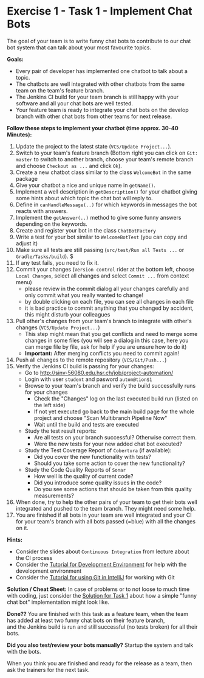 # Exercise 1 - Task 1 - Implement Chat Bots

The goal of your team is to write funny chat bots to contribute to our chat bot system that can talk about your most favourite topics.

**Goals:**
* Every pair of developer has implemented one chatbot to talk about a topic.
* The chatbots are well integrated with other chatbots from the same team on the team's feature branch.
* The Jenkins CI build for your team branch is still happy with your software and all your chat bots are well tested.
* Your feature team is ready to integrate your chat bots on the develop branch with other chat bots from other teams for next release.

**Follow these steps to implement your chatbot (time approx. 30-40 Minutes):**
1. Update the project to the latest state (`VCS/Update Project...`).
2. Switch to your team's feature branch (Bottom right you can click on `Git: master` to switch to another branch, choose your team's remote branch and choose `Checkout as ...` and click `Ok`).
3. Create a new chatbot class similar to the class `WelcomeBot` in the same package
4. Give your chatbot a nice and unique name in `getName()`.
5. Implement a well description in `getDescription()` for your chatbot giving some hints about which topic the chat bot will reply to.
6. Define in `canHandleMessage(..)` for which keywords in messages the bot reacts with answers.
7. Implement the `getAnswer(..)` method to give some funny answers depending on the keywords.
8. Create and register your bot in the class `ChatBotFactory`
9. Write a test for your bot similar to `WelcomeBotTest` (you can copy and adjust it)
10. Make sure all tests are still passing (`src/test/Run all Tests ...` or `Gradle/Tasks/build`). $
11. If any test fails, you need to fix it.
12. Commit your changes (`Version control` rider at the bottom left, choose `Local Changes`, select all changes and select `Commit ...` from context menu)
     * please review in the commit dialog all your changes carefully and only commit what you really wanted to change!
     * by double clicking on each file, you can see all changes in each file
     * it is bad practice to commit anything that you changed by accident, this might disturb your colleagues
13. Pull other's changes from your team's branch to integrate with other's changes (`VCS/Update Project...`)
     * This step might mean that you get conflicts and need to merge some changes in some files (you will see a dialog in this case, here you can merge file by file, ask for help if you are unsure how to do it)
     * **Important:** After merging conflicts you need to commit again!
14. Push all changes to the remote repository (`VCS/Git/Push...`)
15. Verify the Jenkins CI build is passing for your changes:
    * Go to http://sinv-56080.edu.hsr.ch/job/project-automation/
    * Login with user `student` and pasword `autom@tion$1`
    * Browse to your team's branch and verify the build successfully runs for your changes
	   * Check the "Changes" log on the last executed build run (listed on the left side)
	   * If not yet executed go back to the main build page for the whole project and choose "Scan Multibranch Pipeline Now"
	   * Wait until the build and tests are executed
	* Study the test result reports:	
	   * Are all tests on your branch successful? Otherwise correct them.
	   * Were the new tests for your new added chat bot executed? 
	* Study the Test Coverage Report of `Cobertura` (if available):
		* Did you cover the new functionality with tests?
		* Should you take some action to cover the new functionality?
	* Study the Code Quality Reports of `Sonar`
		* How well is the quality of current code?
		* Did you introduce some quality issues in the code?
		* Do you see some actions that should be taken from this quality measurements?
16. When done, try to help the other pairs of your team to get their bots well integrated and pushed to the team branch. They might need some help.
17. You are finished if all bots in your team are well integrated and your CI for your team's branch with all bots passed (=blue) with all the changes on it.

**Hints:**
* Consider the slides about `Continuous Integration` from lecture about the CI process
* Consider the [Tutorial for Development Environment](../../../../rbr/SecureSafe/ProjectAutomation/Resources/Labs/code/hsr-mas-project-automation/exercise/tutorial-development-environment-setup.md) for help with the development environment
* Consider the [Tutorial for using Git in IntelliJ](../../../../rbr/SecureSafe/ProjectAutomation/Resources/Labs/code/hsr-mas-project-automation/exercise/tutorial-git-in-intellij.md) for working with Git

**Solution / Cheat Sheet:**
In case of problems or to not loose to much time with coding,
just consider the [Solution for Task 1](../../../rbr/SecureSafe/ProjectAutomation/Resources/Labs/code/hsr-mas-project-automation/exercise/solution-task-1.md)
about how a simple "funny chat bot" implementation might look like.

**Done??**
You are finished with this task as a feature team, when the team has added
at least two funny chat bots on their feature branch,  
and the Jenkins build is run and still successful (no tests broken) for all their bots.

**Did you also test/review your bots manually?** Startup the system and talk with the bots.

When you think you are finished and ready for the release as a team, then ask the trainers for the next task. 

